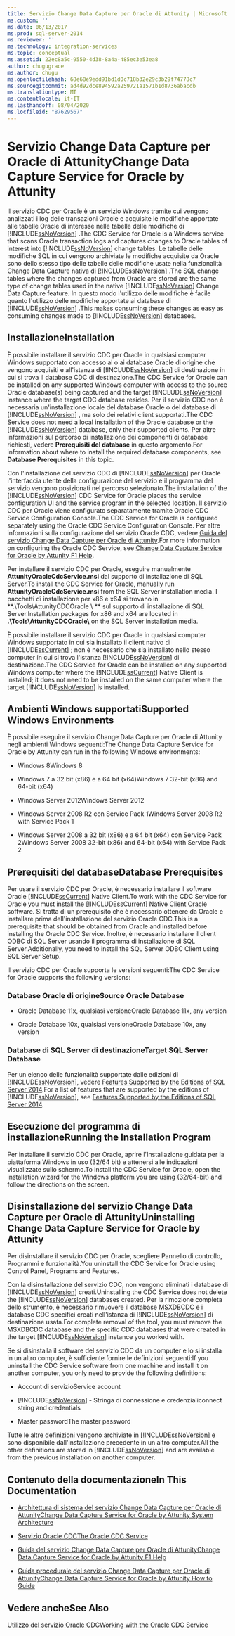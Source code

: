 ```yaml
---
title: Servizio Change Data Capture per Oracle di Attunity | Microsoft Docs
ms.custom: ''
ms.date: 06/13/2017
ms.prod: sql-server-2014
ms.reviewer: ''
ms.technology: integration-services
ms.topic: conceptual
ms.assetid: 22ec8a5c-9550-4d38-8a4a-485ec3e53ea8
author: chugugrace
ms.author: chugu
ms.openlocfilehash: 68e68e9edd91bd1d0c718b32e29c3b29f74778c7
ms.sourcegitcommit: ad4d92dce894592a259721a1571b1d8736abacdb
ms.translationtype: MT
ms.contentlocale: it-IT
ms.lasthandoff: 08/04/2020
ms.locfileid: "87629567"
---
```

# <a name="change-data-capture-service-for-oracle-by-attunity"></a><span data-ttu-id="3abc5-102">Servizio Change Data Capture per Oracle di Attunity</span><span class="sxs-lookup"><span data-stu-id="3abc5-102">Change Data Capture Service for Oracle by Attunity</span></span>
  <span data-ttu-id="3abc5-103">Il servizio CDC per Oracle è un servizio Windows tramite cui vengono analizzati i log delle transazioni Oracle e acquisite le modifiche apportate alle tabelle Oracle di interesse nelle tabelle delle modifiche di [!INCLUDE[ssNoVersion](../../includes/ssnoversion-md.md)] .</span><span class="sxs-lookup"><span data-stu-id="3abc5-103">The CDC Service for Oracle is a Windows service that scans Oracle transaction logs and captures changes to Oracle tables of interest into [!INCLUDE[ssNoVersion](../../includes/ssnoversion-md.md)] change tables.</span></span> <span data-ttu-id="3abc5-104">Le tabelle delle modifiche SQL in cui vengono archiviate le modifiche acquisite da Oracle sono dello stesso tipo delle tabelle delle modifiche usate nella funzionalità Change Data Capture nativa di [!INCLUDE[ssNoVersion](../../includes/ssnoversion-md.md)] .</span><span class="sxs-lookup"><span data-stu-id="3abc5-104">The SQL change tables where the changes captured from Oracle are stored are the same type of change tables used in the native [!INCLUDE[ssNoVersion](../../includes/ssnoversion-md.md)] Change Data Capture feature.</span></span> <span data-ttu-id="3abc5-105">In questo modo l'utilizzo delle modifiche è facile quanto l'utilizzo delle modifiche apportate ai database di [!INCLUDE[ssNoVersion](../../includes/ssnoversion-md.md)] .</span><span class="sxs-lookup"><span data-stu-id="3abc5-105">This makes consuming these changes as easy as consuming changes made to [!INCLUDE[ssNoVersion](../../includes/ssnoversion-md.md)] databases.</span></span>  
  
## <a name="installation"></a><span data-ttu-id="3abc5-106">Installazione</span><span class="sxs-lookup"><span data-stu-id="3abc5-106">Installation</span></span>  
 <span data-ttu-id="3abc5-107">È possibile installare il servizio CDC per Oracle in qualsiasi computer Windows supportato con accesso al o ai database Oracle di origine che vengono acquisiti e all'istanza di [!INCLUDE[ssNoVersion](../../includes/ssnoversion-md.md)] di destinazione in cui si trova il database CDC di destinazione.</span><span class="sxs-lookup"><span data-stu-id="3abc5-107">The CDC Service for Oracle can be installed on any supported Windows computer with access to the source Oracle database(s) being captured and the target [!INCLUDE[ssNoVersion](../../includes/ssnoversion-md.md)] instance where the target CDC database resides.</span></span> <span data-ttu-id="3abc5-108">Per il servizio CDC non è necessaria un'installazione locale del database Oracle o del database di [!INCLUDE[ssNoVersion](../../includes/ssnoversion-md.md)] , ma solo dei relativi client supportati.</span><span class="sxs-lookup"><span data-stu-id="3abc5-108">The CDC Service does not need a local installation of the Oracle database or the [!INCLUDE[ssNoVersion](../../includes/ssnoversion-md.md)] database, only their supported clients.</span></span> <span data-ttu-id="3abc5-109">Per altre informazioni sul percorso di installazione dei componenti di database richiesti, vedere **Prerequisiti del database** in questo argomento.</span><span class="sxs-lookup"><span data-stu-id="3abc5-109">For information about where to install the required database components, see **Database Prerequisites** in this topic.</span></span>  
  
 <span data-ttu-id="3abc5-110">Con l'installazione del servizio CDC di [!INCLUDE[ssNoVersion](../../includes/ssnoversion-md.md)] per Oracle l'interfaccia utente della configurazione del servizio e il programma del servizio vengono posizionati nel percorso selezionato.</span><span class="sxs-lookup"><span data-stu-id="3abc5-110">The installation of the [!INCLUDE[ssNoVersion](../../includes/ssnoversion-md.md)] CDC Service for Oracle places the service configuration UI and the service program in the selected location.</span></span> <span data-ttu-id="3abc5-111">Il servizio CDC per Oracle viene configurato separatamente tramite Oracle CDC Service Configuration Console.</span><span class="sxs-lookup"><span data-stu-id="3abc5-111">The CDC Service for Oracle is configured separately using the Oracle CDC Service Configuration Console.</span></span> <span data-ttu-id="3abc5-112">Per altre informazioni sulla configurazione del servizio Oracle CDC, vedere [Guida del servizio Change Data Capture per Oracle di Attunity](change-data-capture-service-for-oracle-by-attunity-f1-help.md).</span><span class="sxs-lookup"><span data-stu-id="3abc5-112">For more information on configuring the Oracle CDC Service, see [Change Data Capture Service for Oracle by Attunity F1 Help](change-data-capture-service-for-oracle-by-attunity-f1-help.md).</span></span>  
  
 <span data-ttu-id="3abc5-113">Per installare il servizio CDC per Oracle, eseguire manualmente **AttunityOracleCdcService.msi** dal supporto di installazione di SQL Server.</span><span class="sxs-lookup"><span data-stu-id="3abc5-113">To install the CDC Service for Oracle, manually run **AttunityOracleCdcService.msi** from the SQL Server installation media.</span></span> <span data-ttu-id="3abc5-114">I pacchetti di installazione per x86 e x64 si trovano in \*\*.\Tools\AttunityCDCOracle \\ \*\* sul supporto di installazione di SQL Server.</span><span class="sxs-lookup"><span data-stu-id="3abc5-114">Installation packages for x86 and x64 are located in **.\Tools\AttunityCDCOracle\\** on the SQL Server installation media.</span></span>  
  
 <span data-ttu-id="3abc5-115">È possibile installare il servizio CDC per Oracle in qualsiasi computer Windows supportato in cui sia installato il client nativo di [!INCLUDE[ssCurrent](../../includes/sscurrent-md.md)] ; non è necessario che sia installato nello stesso computer in cui si trova l'istanza [!INCLUDE[ssNoVersion](../../includes/ssnoversion-md.md)] di destinazione.</span><span class="sxs-lookup"><span data-stu-id="3abc5-115">The CDC Service for Oracle can be installed on any supported Windows computer where the [!INCLUDE[ssCurrent](../../includes/sscurrent-md.md)] Native Client is installed; it does not need to be installed on the same computer where the target [!INCLUDE[ssNoVersion](../../includes/ssnoversion-md.md)] is installed.</span></span>  
  
## <a name="supported-windows-environments"></a><span data-ttu-id="3abc5-116">Ambienti Windows supportati</span><span class="sxs-lookup"><span data-stu-id="3abc5-116">Supported Windows Environments</span></span>  
 <span data-ttu-id="3abc5-117">È possibile eseguire il servizio Change Data Capture per Oracle di Attunity negli ambienti Windows seguenti:</span><span class="sxs-lookup"><span data-stu-id="3abc5-117">The Change Data Capture Service for Oracle by Attunity can run in the following Windows environments:</span></span>  
  
-   <span data-ttu-id="3abc5-118">Windows 8</span><span class="sxs-lookup"><span data-stu-id="3abc5-118">Windows 8</span></span>  
  
-   <span data-ttu-id="3abc5-119">Windows 7 a 32 bit (x86) e a 64 bit (x64)</span><span class="sxs-lookup"><span data-stu-id="3abc5-119">Windows 7 32-bit (x86) and 64-bit (x64)</span></span>  
  
-   <span data-ttu-id="3abc5-120">Windows Server 2012</span><span class="sxs-lookup"><span data-stu-id="3abc5-120">Windows Server 2012</span></span>  
  
-   <span data-ttu-id="3abc5-121">Windows Server 2008 R2 con Service Pack 1</span><span class="sxs-lookup"><span data-stu-id="3abc5-121">Windows Server 2008 R2 with Service Pack 1</span></span>  
  
-   <span data-ttu-id="3abc5-122">Windows Server 2008 a 32 bit (x86) e a 64 bit (x64) con Service Pack 2</span><span class="sxs-lookup"><span data-stu-id="3abc5-122">Windows Server 2008 32-bit (x86) and 64-bit (x64) with Service Pack 2</span></span>  
  
## <a name="database-prerequisites"></a><span data-ttu-id="3abc5-123">Prerequisiti del database</span><span class="sxs-lookup"><span data-stu-id="3abc5-123">Database Prerequisites</span></span>  
 <span data-ttu-id="3abc5-124">Per usare il servizio CDC per Oracle, è necessario installare il software Oracle [!INCLUDE[ssCurrent](../../includes/sscurrent-md.md)] Native Client.</span><span class="sxs-lookup"><span data-stu-id="3abc5-124">To work with the CDC Service for Oracle you must install the [!INCLUDE[ssCurrent](../../includes/sscurrent-md.md)] Native Client Oracle software.</span></span> <span data-ttu-id="3abc5-125">Si tratta di un prerequisito che è necessario ottenere da Oracle e installare prima dell'installazione del servizio Oracle CDC.</span><span class="sxs-lookup"><span data-stu-id="3abc5-125">This is a prerequisite that should be obtained from Oracle and installed before installing the Oracle CDC Service.</span></span> <span data-ttu-id="3abc5-126">Inoltre, è necessario installare il client ODBC di SQL Server usando il programma di installazione di SQL Server.</span><span class="sxs-lookup"><span data-stu-id="3abc5-126">Additionally, you need to install the SQL Server ODBC Client using SQL Server Setup.</span></span>  
  
 <span data-ttu-id="3abc5-127">Il servizio CDC per Oracle supporta le versioni seguenti:</span><span class="sxs-lookup"><span data-stu-id="3abc5-127">The CDC Service for Oracle supports the following versions:</span></span>  
  
### <a name="source-oracle-database"></a><span data-ttu-id="3abc5-128">Database Oracle di origine</span><span class="sxs-lookup"><span data-stu-id="3abc5-128">Source Oracle Database</span></span>  
  
-   <span data-ttu-id="3abc5-129">Oracle Database 11x, qualsiasi versione</span><span class="sxs-lookup"><span data-stu-id="3abc5-129">Oracle Database 11x, any version</span></span>  
  
-   <span data-ttu-id="3abc5-130">Oracle Database 10x, qualsiasi versione</span><span class="sxs-lookup"><span data-stu-id="3abc5-130">Oracle Database 10x, any version</span></span>  
  
### <a name="target-sql-server-database"></a><span data-ttu-id="3abc5-131">Database di SQL Server di destinazione</span><span class="sxs-lookup"><span data-stu-id="3abc5-131">Target SQL Server Database</span></span>  
 <span data-ttu-id="3abc5-132">Per un elenco delle funzionalità supportate dalle edizioni di [!INCLUDE[ssNoVersion](../../includes/ssnoversion-md.md)], vedere [Features Supported by the Editions of SQL Server 2014](../../getting-started/features-supported-by-the-editions-of-sql-server-2014.md).</span><span class="sxs-lookup"><span data-stu-id="3abc5-132">For a list of features that are supported by the editions of [!INCLUDE[ssNoVersion](../../includes/ssnoversion-md.md)], see [Features Supported by the Editions of SQL Server 2014](../../getting-started/features-supported-by-the-editions-of-sql-server-2014.md).</span></span>  
  
## <a name="running-the-installation-program"></a><span data-ttu-id="3abc5-133">Esecuzione del programma di installazione</span><span class="sxs-lookup"><span data-stu-id="3abc5-133">Running the Installation Program</span></span>  
 <span data-ttu-id="3abc5-134">Per installare il servizio CDC per Oracle, aprire l'Installazione guidata per la piattaforma Windows in uso (32/64 bit) e attenersi alle indicazioni visualizzate sullo schermo.</span><span class="sxs-lookup"><span data-stu-id="3abc5-134">To install the CDC Service for Oracle, open the installation wizard for the Windows platform you are using (32/64-bit) and follow the directions on the screen.</span></span>  
  
## <a name="uninstalling-change-data-capture-service-for-oracle-by-attunity"></a><span data-ttu-id="3abc5-135">Disinstallazione del servizio Change Data Capture per Oracle di Attunity</span><span class="sxs-lookup"><span data-stu-id="3abc5-135">Uninstalling Change Data Capture Service for Oracle by Attunity</span></span>  
 <span data-ttu-id="3abc5-136">Per disinstallare il servizio CDC per Oracle, scegliere Pannello di controllo, Programmi e funzionalità.</span><span class="sxs-lookup"><span data-stu-id="3abc5-136">You uninstall the CDC Service for Oracle using Control Panel, Programs and Features.</span></span>  
  
 <span data-ttu-id="3abc5-137">Con la disinstallazione del servizio CDC, non vengono eliminati i database di [!INCLUDE[ssNoVersion](../../includes/ssnoversion-md.md)] creati.</span><span class="sxs-lookup"><span data-stu-id="3abc5-137">Uninstalling the CDC Service does not delete the [!INCLUDE[ssNoVersion](../../includes/ssnoversion-md.md)] databases created.</span></span> <span data-ttu-id="3abc5-138">Per la rimozione completa dello strumento, è necessario rimuovere il database MSXDBCDC e i database CDC specifici creati nell'istanza di [!INCLUDE[ssNoVersion](../../includes/ssnoversion-md.md)] di destinazione usata.</span><span class="sxs-lookup"><span data-stu-id="3abc5-138">For complete removal of the tool, you must remove the MSXDBCDC database and the specific CDC databases that were created in the target [!INCLUDE[ssNoVersion](../../includes/ssnoversion-md.md)] instance you worked with.</span></span>  
  
 <span data-ttu-id="3abc5-139">Se si disinstalla il software del servizio CDC da un computer e lo si installa in un altro computer, è sufficiente fornire le definizioni seguenti:</span><span class="sxs-lookup"><span data-stu-id="3abc5-139">If you uninstall the CDC Service software from one machine and install it on another computer, you only need to provide the following definitions:</span></span>  
  
-   <span data-ttu-id="3abc5-140">Account di servizio</span><span class="sxs-lookup"><span data-stu-id="3abc5-140">Service account</span></span>  
  
-   [!INCLUDE[ssNoVersion](../../includes/ssnoversion-md.md)] <span data-ttu-id="3abc5-141">- Stringa di connessione e credenziali</span><span class="sxs-lookup"><span data-stu-id="3abc5-141">connect string and credentials</span></span>  
  
-   <span data-ttu-id="3abc5-142">Master password</span><span class="sxs-lookup"><span data-stu-id="3abc5-142">The master password</span></span>  
  
 <span data-ttu-id="3abc5-143">Tutte le altre definizioni vengono archiviate in [!INCLUDE[ssNoVersion](../../includes/ssnoversion-md.md)] e sono disponibile dall'installazione precedente in un altro computer.</span><span class="sxs-lookup"><span data-stu-id="3abc5-143">All the other definitions are stored in [!INCLUDE[ssNoVersion](../../includes/ssnoversion-md.md)] and are available from the previous installation on another computer.</span></span>  
  
## <a name="in-this-documentation"></a><span data-ttu-id="3abc5-144">Contenuto della documentazione</span><span class="sxs-lookup"><span data-stu-id="3abc5-144">In This Documentation</span></span>  
  
-   [<span data-ttu-id="3abc5-145">Architettura di sistema del servizio Change Data Capture per Oracle di Attunity</span><span class="sxs-lookup"><span data-stu-id="3abc5-145">Change Data Capture Service for Oracle by Attunity System Architecture</span></span>](change-data-capture-service-for-oracle-by-attunity-system-architecture.md)  
  
-   [<span data-ttu-id="3abc5-146">Servizio Oracle CDC</span><span class="sxs-lookup"><span data-stu-id="3abc5-146">The Oracle CDC Service</span></span>](the-oracle-cdc-service.md)  
  
-   [<span data-ttu-id="3abc5-147">Guida del servizio Change Data Capture per Oracle di Attunity</span><span class="sxs-lookup"><span data-stu-id="3abc5-147">Change Data Capture Service for Oracle by Attunity F1 Help</span></span>](change-data-capture-service-for-oracle-by-attunity-f1-help.md)  
  
-   [<span data-ttu-id="3abc5-148">Guida procedurale del servizio Change Data Capture per Oracle di Attunity</span><span class="sxs-lookup"><span data-stu-id="3abc5-148">Change Data Capture Service for Oracle by Attunity How to Guide</span></span>](change-data-capture-service-for-oracle-by-attunity-how-to-guide.md)  
  
## <a name="see-also"></a><span data-ttu-id="3abc5-149">Vedere anche</span><span class="sxs-lookup"><span data-stu-id="3abc5-149">See Also</span></span>  
 [<span data-ttu-id="3abc5-150">Utilizzo del servizio Oracle CDC</span><span class="sxs-lookup"><span data-stu-id="3abc5-150">Working with the Oracle CDC Service</span></span>](working-with-the-oracle-cdc-service.md)  
  
  

